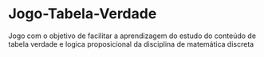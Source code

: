 # Jogo-Tabela-Verdade
Jogo com o objetivo de facilitar a aprendizagem do estudo do conteúdo de tabela verdade e logica proposicional da disciplina  de matemática discreta
